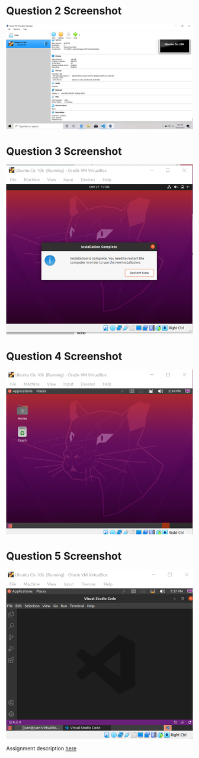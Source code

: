 # Question 2 Screenshot

![Question 2 answer](../imgs/q2.png)

# Question 3 Screenshot

![Question 3 answer](../imgs/q3.png)

# Question 4 Screenshot

![Question 4 answer](../imgs/q4.png)

# Question 5 Screenshot

![Question 5 answer](../imgs/q5.png)

Assignment description [here](https://raw.githubusercontent.com/ra559/cis106/main/labs/lab2.md)